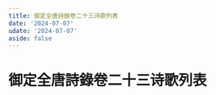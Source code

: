 ```yaml
---
title: 御定全唐詩錄卷二十三诗歌列表
date: '2024-07-07'
udate: '2024-07-07'
aside: false
---
```

# 御定全唐詩錄卷二十三诗歌列表

<PoemList :list="poems" :authorMap="authorMap" :chapternum="23" />

<script setup>
const chapter = '卷二十三';
import poems from '/data/qtsl/卷二十三/poems.json'
import authorMap from '/data/qtsl/卷二十三/author.json'
</script>
